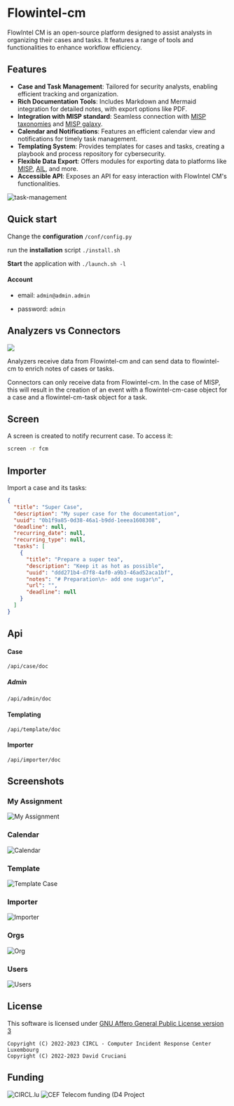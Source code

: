 # Flowintel-cm

FlowIntel CM is an open-source platform designed to assist analysts in organizing their cases and tasks. It features a range of tools and functionalities to enhance workflow efficiency. 

## Features

- **Case and Task Management**: Tailored for security analysts, enabling efficient tracking and organization.
- **Rich Documentation Tools**: Includes Markdown and Mermaid integration for detailed notes, with export options like PDF.
- **Integration with MISP standard**: Seamless connection with [MISP taxonomies](https://github.com/MISP/misp-taxonomies) and [MISP galaxy](https://www.misp-galaxy.org/).
- **Calendar and Notifications**: Features an efficient calendar view and notifications for timely task management.
- **Templating System**: Provides templates for cases and tasks, creating a playbook and process repository for cybersecurity.
- **Flexible Data Export**: Offers modules for exporting data to platforms like [MISP](https://www.misp-project.org/), [AIL](https://www.ail-project.org/), and more.
- **Accessible API**: Exposes an API for easy interaction with FlowIntel CM's functionalities.

![task-management](./doc/case_example.png)

## Quick start

Change the **configuration** `/conf/config.py`

run the **installation** script `./install.sh`

**Start** the application with `./launch.sh -l`

#### Account

- email: `admin@admin.admin`

- password: `admin`



## Analyzers vs Connectors

![](./doc/flowintel_connections.png)

Analyzers receive data from Flowintel-cm and can send data to flowintel-cm to enrich notes of cases or tasks.

Connectors can only receive data from Flowintel-cm. In the case of MISP, this will result in the creation of an event with a flowintel-cm-case object for a case and a flowintel-cm-task object for a task.

## Screen

A screen is created to notify recurrent case. To access it:

```bash
screen -r fcm
```

## Importer

Import a case and its tasks:

```json
{
  "title": "Super Case",
  "description": "My super case for the documentation",
  "uuid": "0b1f9a85-0d38-46a1-b9dd-1eeea1608308",
  "deadline": null,
  "recurring_date": null,
  "recurring_type": null,
  "tasks": [
    {
      "title": "Prepare a super tea",
      "description": "Keep it as hot as possible",
      "uuid": "ddd271b4-d7f8-4af0-a9b3-46ad52aca1bf",
      "notes": "# Preparation\n- add one sugar\n",
      "url": "",
      "deadline": null
    }
  ]
}
```

## Api

#### Case

`/api/case/doc`

##### Admin

`/api/admin/doc`

#### Templating

`/api/template/doc`

#### Importer

`/api/importer/doc`

## Screenshots

### My Assignment

![My Assignment](./doc/my_assignment.png)

### Calendar

![Calendar](./doc/calendar.png)

### Template

![Template Case](./doc/template_case.png)

### Importer

![Importer](./doc/importer.png)

### Orgs

![Org](./doc/orgs.png)

### Users

![Users](./doc/users.png)

## License

This software is licensed under [GNU Affero General Public License version 3](http://www.gnu.org/licenses/agpl-3.0.html)

~~~
Copyright (C) 2022-2023 CIRCL - Computer Incident Response Center Luxembourg
Copyright (C) 2022-2023 David Cruciani
~~~

## Funding

![CIRCL.lu](https://www.circl.lu/assets/images/logo.png)
![CEF Telecom funding (D4 Project](https://www.misp-project.org/assets/images/en_cef.png)


